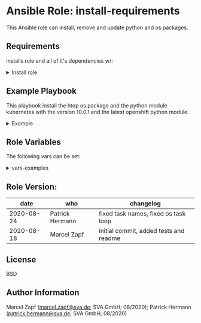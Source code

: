 Ansible Role: install-requirements
=========

This Ansible role can install, remove and update python and os packages.

Requirements
------------

installs role and all of it's dependencies w/:

<details><summary>Install role</summary>

```
cat <<EOF > /tmp/requirements.yaml
- src: git@codehub.sva.de:Lab/stuttgart-things/supporting-roles/install-requirements.git
  scm: git
EOF
ansible-galaxy install -r /tmp/requirements.yaml --force
rm -rf /tmp/requirements.yaml
```
</details>

Example Playbook
----------------

This playbook install the htop os package and the python module kubernetes with the version 10.0.1 and the latest openshift python module.

<details><summary>Example</summary>
<br/>
Playbook: install-requirements.yml

```
---
- hosts: localhost
  gather_facts: true
  become: true
  vars:
    update_packages: true
    os_packages:
      - htop
    python_modules:
      - name: kubernetes
        version: 10.0.1
      - name: openshift
  
  roles:
   - install-requirements
```

Playbook execution:
```
ansible-playbook -i inventory install-reqierements.yml
```
</details>

Role Variables
--------------

The following vars can be set:

<details><summary>vars-examples</summary>
<br/>

```
vars:
  update_packages: true     # set for update or not update your os packages (update_packages: true/ false)
  os_packages:
    - htop  
    - unzip # the os package that you want to install. If not set, no os package will be installed. (os_packages: <package_name>)
  python_modules:
    - name: kubernetes      # the pip package that you want to install. If not set, no os package will be installed. If pip doesn't exist, it will be installed automatically. The pip version is decided based on the python version that is used by ansible on the target host.
      version: 10.0.1       # - python_modules: <package_name>
    - name: openshift       #   version: <package_version>
    
```
</details>

## Role Version:
| date  | who | changelog |
|---|---|---|
|2020-08-24   | Patrick Hermann  | fixed task names, fixed os task loop
|2020-08-18   | Marcel Zapf   | initial commit, added tests and readme


License
-------

BSD

Author Information
------------------

Marcel Zapf (marcel.zapf@sva.de; SVA GmbH; 08/2020);
Patrick Hermann (patrick.hermann@sva.de; SVA GmbH; 08/2020)

